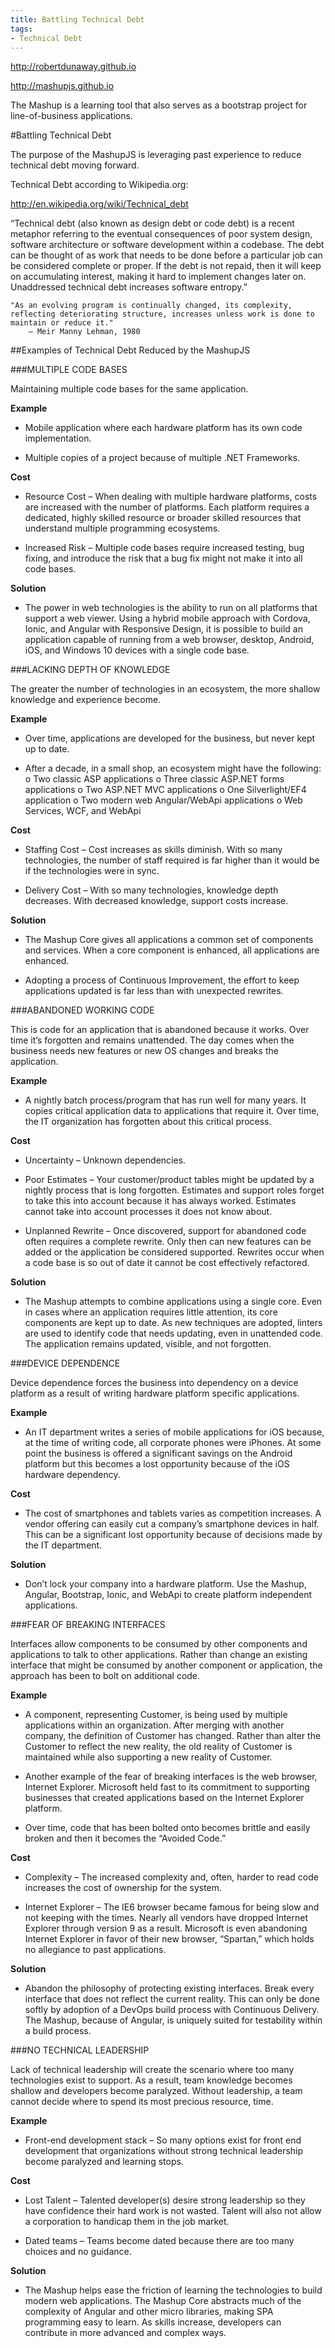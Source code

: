 ```yaml
---
title: Battling Technical Debt
tags: 
- Technical Debt
---
```


http://robertdunaway.github.io

http://mashupjs.github.io 

The Mashup is a learning tool that also serves as a bootstrap project for line-of-business applications.


#Battling Technical Debt

The purpose of the MashupJS is leveraging past experience to reduce technical debt moving forward.  

Technical Debt according to Wikipedia.org:

http://en.wikipedia.org/wiki/Technical_debt

“Technical debt (also known as design debt or code debt) is a recent metaphor referring to the eventual consequences of poor system design, software architecture or software development within a codebase. The debt can be thought of as work that needs to be done before a particular job can be considered complete or proper. If the debt is not repaid, then it will keep on accumulating interest, making it hard to implement changes later on. Unaddressed technical debt increases software entropy.”

    "As an evolving program is continually changed, its complexity, reflecting deteriorating structure, increases unless work is done to maintain or reduce it."
        — Meir Manny Lehman, 1980

##Examples of Technical Debt Reduced by the MashupJS

###MULTIPLE CODE BASES

Maintaining multiple code bases for the same application.

**Example**

- Mobile application where each hardware platform has its own code implementation.

- Multiple copies of a project because of multiple .NET Frameworks.

**Cost**

- Resource Cost – When dealing with multiple hardware platforms, costs are increased with the number of platforms.  Each platform requires a dedicated, highly skilled resource or broader skilled resources that understand multiple programming ecosystems.

- Increased Risk – Multiple code bases require increased testing, bug fixing, and introduce the risk that a bug fix might not make it into all code bases.

**Solution**

- The power in web technologies is the ability to run on all platforms that support a web viewer.  Using a hybrid mobile approach with Cordova, Ionic, and Angular with Responsive Design, it is possible to build an application capable of running from a web browser, desktop, Android, iOS, and Windows 10 devices with a single code base.

###LACKING DEPTH OF KNOWLEDGE

The greater the number of technologies in an ecosystem, the more shallow knowledge and experience become.

**Example**

- Over time, applications are developed for the business, but never kept up to date.  

- After a decade, in a small shop, an ecosystem might have the following:
o	Two classic ASP applications
o	Three classic ASP.NET forms applications
o	Two ASP.NET MVC applications
o	One Silverlight/EF4 application
o	Two modern web Angular/WebApi applications
o	Web Services, WCF, and WebApi


**Cost**

- Staffing Cost – Cost increases as skills diminish.  With so many technologies, the number of staff required is far higher than it would be if the technologies were in sync.

- Delivery Cost – With so many technologies, knowledge depth decreases.  With decreased knowledge, support costs increase.

**Solution**

- The Mashup Core gives all applications a common set of components and services.  When a core component is enhanced, all applications are enhanced.

- Adopting a process of Continuous Improvement, the effort to keep applications updated is far less than with unexpected rewrites.

###ABANDONED WORKING CODE

This is code for an application that is abandoned because it works.  Over time it’s forgotten and remains unattended.  The day comes when the business needs new features or new OS changes and breaks the application.

**Example**

- A nightly batch process/program that has run well for many years. It copies critical application data to applications that require it. Over time, the IT organization has forgotten about this critical process.

**Cost**

- Uncertainty – Unknown dependencies.  

- Poor Estimates – Your customer/product tables might be updated by a nightly process that is long forgotten.  Estimates and support roles forget to take this into account because it has always worked.  Estimates cannot take into account processes it does not know about.

- Unplanned Rewrite – Once discovered, support for abandoned code often requires a complete rewrite. Only then can new features can be added or the application be considered supported.  Rewrites occur when a code base is so out of date it cannot be cost effectively refactored.

**Solution**

- The Mashup attempts to combine applications using a single core.  Even in cases where an application requires little attention, its core components are kept up to date.  As new techniques are adopted, linters are used to identify code that needs updating, even in unattended code.  The application remains updated, visible, and not forgotten.

###DEVICE DEPENDENCE

Device dependence forces the business into dependency on a device platform as a result of writing hardware platform specific applications.

**Example**

- An IT department writes a series of mobile applications for iOS because, at the time of writing code, all corporate phones were iPhones.  At some point the business is offered a significant savings on the Android platform but this becomes a lost opportunity because of the iOS hardware dependency.

**Cost**

- The cost of smartphones and tablets varies as competition increases.  A vendor offering can easily cut a company’s smartphone devices in half.  This can be a significant lost opportunity because of decisions made by the IT department.

**Solution**

- Don’t lock your company into a hardware platform.  Use the Mashup, Angular, Bootstrap, Ionic, and WebApi to create platform independent applications.

###FEAR OF BREAKING INTERFACES

Interfaces allow components to be consumed by other components and applications to talk to other applications.  Rather than change an existing interface that might be consumed by another component or application, the approach has been to bolt on additional code.

**Example**

- A component, representing Customer, is being used by multiple applications within an organization.  After merging with another company, the definition of Customer has changed.  Rather than alter the Customer to reflect the new reality, the old reality of Customer is maintained while also supporting a new reality of Customer.

- Another example of the fear of breaking interfaces is the web browser, Internet Explorer.  Microsoft held fast to its commitment to supporting businesses that created applications based on the Internet Explorer platform.

- Over time, code that has been bolted onto becomes brittle and easily broken and then it becomes the “Avoided Code.”

**Cost**

- Complexity – The increased complexity and, often, harder to read code increases the cost of ownership for the system.

- Internet Explorer – The IE6 browser became famous for being slow and not keeping with the times.  Nearly all vendors have dropped Internet Explorer through version 9 as a result.  Microsoft is even abandoning Internet Explorer in favor of their new browser, “Spartan,” which holds no allegiance to past applications.

**Solution**

- Abandon the philosophy of protecting existing interfaces.  Break every interface that does not reflect the current reality.  This can only be done softly by adoption of a DevOps build process with Continuous Delivery.  The Mashup, because of Angular, is uniquely suited for testability within a build process.

###NO TECHNICAL LEADERSHIP

Lack of technical leadership will create the scenario where too many technologies exist to support.  As a result, team knowledge becomes shallow and developers become paralyzed.  Without leadership, a team cannot decide where to spend its most precious resource, time.

**Example**

- Front-end development stack – So many options exist for front end development that organizations without strong technical leadership become paralyzed and learning stops.

**Cost**

- Lost Talent – Talented developer(s) desire strong leadership so they have confidence their hard work is not wasted.  Talent will also not allow a corporation to handicap them in the job market.

- Dated teams – Teams become dated because there are too many choices and no guidance.

**Solution**

- The Mashup helps ease the friction of learning the technologies to build modern web applications.  The Mashup Core abstracts much of the complexity of Angular and other micro libraries, making SPA programming easy to learn.  As skills increase, developers can contribute in more advanced and complex ways.

